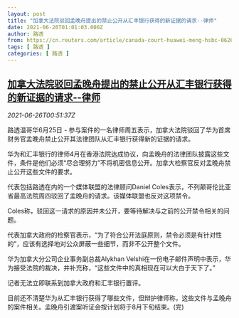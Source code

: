 ```yaml
---
layout: post
title: "加拿大法院驳回孟晚舟提出的禁止公开从汇丰银行获得的新证据的请求--律师"
date: 2021-06-26T01:01:03.000Z
author: 路透
from: https://cn.reuters.com/article/canada-court-huawei-meng-hsbc-0626-idCNKCS2E2016
tags: [ 路透 ]
categories: [ 路透 ]
---
```

<!--1624669263000-->
[加拿大法院驳回孟晚舟提出的禁止公开从汇丰银行获得的新证据的请求--律师](https://cn.reuters.com/article/canada-court-huawei-meng-hsbc-0626-idCNKCS2E2016)
------

<div>
<div><i>2021-06-26T00:51:37Z</i></div><p>路透温哥华6月25日 - 参与案件的一名律师周五表示，加拿大法院驳回了华为首席财务官孟晚舟禁止公开其法律团队从汇丰银行获得新的证据的请求。</p><p>华为和汇丰银行的律师4月在香港法院达成协议，向孟晚舟的法律团队披露这些文件，条件是他们必须“尽合理努力”不将机密信息公开。加拿大检察官反对孟晚舟禁止公开这些文件的要求。</p><p>代表包括路透在内的一个媒体联盟的法律顾问Daniel Coles表示，不列颠哥伦比亚省最高法院周四驳回了孟晚舟的请求。该媒体联盟也反对这项禁令。</p><p>Coles称，驳回这一请求的原因并未公开，要等待解决与之前的公开禁令相关的问题。</p><p>代表加拿大政府的检察官表示，“为了符合公开法庭原则，禁令必须是有针对性的”，应该有选择地对公众屏蔽一些细节，而非不公开整个文件。</p><p>华为加拿大分公司企业事务副总裁Alykhan Velshi在一份电子邮件声明中表示，华为接受法院的裁决，并补充称，“这些文件中的真相现在可以大白于天下了。”</p><p>记者无法立即联系到加拿大政府和汇丰银行置评。</p><p>目前还不清楚华为从汇丰银行获得了哪些文件，但辩护律师称，这些文件与孟晚舟的案件相关。孟晚舟引渡案听证会按计划将于8月下旬结束。(完)</p>
</div>
